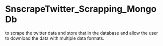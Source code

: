 # SnscrapeTwitter_Scrapping_MongoDb
to scrape the twitter data and store that in the database and allow the user to download the data with multiple data formats.
